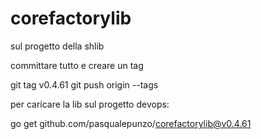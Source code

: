 # corefactorylib

sul progetto della shlib

committare tutto e creare un tag

git tag v0.4.61
git push origin --tags

per caricare la lib sul progetto devops:

go get github.com/pasqualepunzo/corefactorylib@v0.4.61
